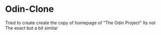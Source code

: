 # Odin-Clone
Tried to create create the copy of homepage of "The Odin Project" Its not The exact but a bit similar
